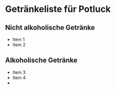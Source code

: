 # Getränkeliste für Potluck

## Nicht alkoholische Getränke
- Item 1
- Item 2


## Alkoholische Getränke 
- Item 3
- Item 4   
- 
